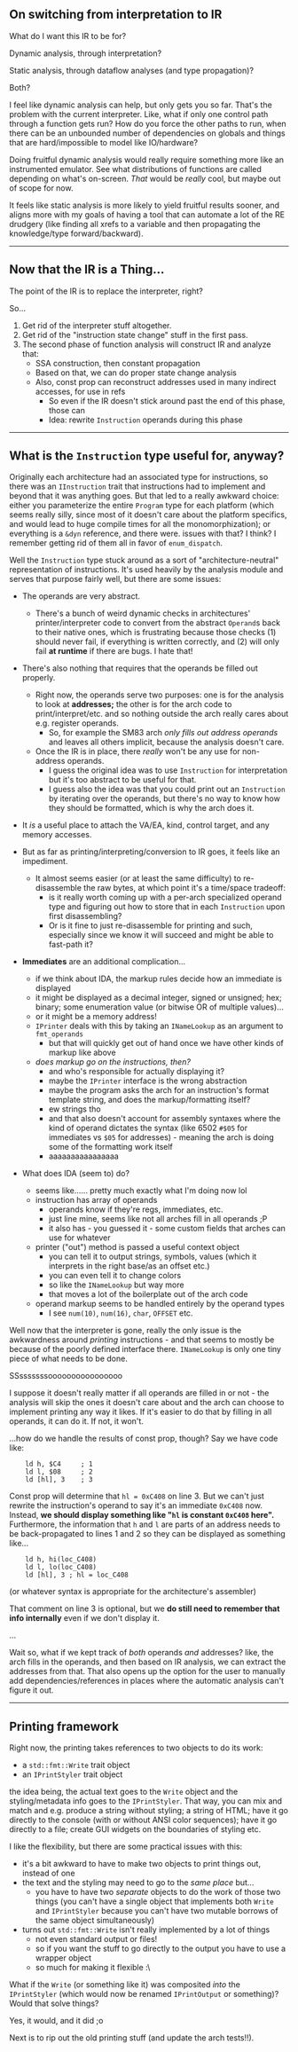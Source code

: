 
## On switching from interpretation to IR

What do I want this IR to be for?

Dynamic analysis, through interpretation?

Static analysis, through dataflow analyses (and type propagation)?

Both?

I feel like dynamic analysis can help, but only gets you so far. That's the problem with the current interpreter. Like, what if only one control path through a function gets run? How do you force the other paths to run, when there can be an unbounded number of dependencies on globals and things that are hard/impossible to model like IO/hardware?

Doing fruitful dynamic analysis would really require something more like an instrumented emulator. See what distributions of functions are called depending on what's on-screen. *That* would be *really* cool, but maybe out of scope for now.

It feels like static analysis is more likely to yield fruitful results sooner, and aligns more with my goals of having a tool that can automate a lot of the RE drudgery (like finding all xrefs to a variable and then propagating the knowledge/type forward/backward).

---

## Now that the IR is a Thing...

The point of the IR is to replace the interpreter, right?

So...

1. Get rid of the interpreter stuff altogether.
2. Get rid of the "instruction state change" stuff in the first pass.
3. The second phase of function analysis will construct IR and analyze that:
	- SSA construction, then constant propagation
	- Based on that, we can do proper state change analysis
	- Also, const prop can reconstruct addresses used in many indirect accesses, for use in refs
		- So even if the IR doesn't stick around past the end of this phase, those can
		- Idea: rewrite `Instruction` operands during this phase

---

## What is the `Instruction` type useful for, anyway?

Originally each architecture had an associated type for instructions, so there was an `IInstruction` trait that instructions had to implement and beyond that it was anything goes. But that led to a really awkward choice: either you parameterize the entire `Program` type for each platform (which seems really silly, since most of it doesn't care about the platform specifics, and would lead to huge compile times for all the monomorphization); or everything is a `&dyn` reference, and there were. issues with that? I think? I remember getting rid of them all in favor of `enum_dispatch`.

Well the `Instruction` type stuck around as a sort of "architecture-neutral" representation of instructions. It's used heavily by the analysis module and serves that purpose fairly well, but there are some issues:

- The operands are very abstract.
	- There's a bunch of weird dynamic checks in architectures' printer/interpreter code to convert from the abstract `Operand`s back to their native ones, which is frustrating because those checks (1) should never fail, if everything is written correctly, and (2) will only fail **at runtime** if there are bugs. I hate that!
- There's also nothing that requires that the operands be filled out properly.
	- Right now, the operands serve two purposes: one is for the analysis to look at **addresses;** the other is for the arch code to print/interpret/etc. and so nothing outside the arch really cares about e.g. register operands.
		- So, for example the SM83 arch *only fills out address operands* and leaves all others implicit, because the analysis doesn't care.
	- Once the IR is in place, there *really* won't be any use for non-address operands.
		- I guess the original idea was to use `Instruction` for interpretation but it's too abstract to be useful for that.
		- I guess also the idea was that you could print out an `Instruction` by iterating over the operands, but there's no way to know how they should be formatted, which is why the arch does it.

- It *is* a useful place to attach the VA/EA, kind, control target, and any memory accesses.
- But as far as printing/interpreting/conversion to IR goes, it feels like an impediment.
	- It almost seems easier (or at least the same difficulty) to re-disassemble the raw bytes, at which point it's a time/space tradeoff:
		- is it really worth coming up with a per-arch specialized operand type and figuring out how to store that in each `Instruction` upon first disassembling?
		- Or is it fine to just re-disassemble for printing and such, especially since we know it will succeed and might be able to fast-path it?

- **Immediates** are an additional complication...
	- if we think about IDA, the markup rules decide how an immediate is displayed
	- it might be displayed as a decimal integer, signed or unsigned; hex; binary; some enumeration value (or bitwise OR of multiple values)...
	- or it might be a memory address!
	- `IPrinter` deals with this by taking an `INameLookup` as an argument to `fmt_operands`
		- but that will quickly get out of hand once we have other kinds of markup like above
	- *does markup go on the instructions, then?*
		- and who's responsible for actually displaying it?
		- maybe the `IPrinter` interface is the wrong abstraction
		- maybe the program asks the arch for an instruction's format template string, and does the markup/formatting itself?
		- ew strings tho
		- and that also doesn't account for assembly syntaxes where the kind of operand dictates the syntax (like 6502 `#$05` for immediates vs `$05` for addresses) - meaning the arch is doing some of the formatting work itself
		- aaaaaaaaaaaaaaaa

- What does IDA (seem to) do?
	- seems like...... pretty much exactly what I'm doing now lol
	- instruction has array of operands
		- operands know if they're regs, immediates, etc.
		- just line mine, seems like not all arches fill in all operands ;P
		- it also has - you guessed it - some custom fields that arches can use for whatever
	- printer ("out") method is passed a useful context object
		- you can tell it to output strings, symbols, values (which it interprets in the right base/as an offset etc.)
		- you can even tell it to change colors
		- so like the `INameLookup` but way more
		- that moves a lot of the boilerplate out of the arch code
	- operand markup seems to be handled entirely by the operand types
		- I see `num(10)`, `num(16)`, `char`, `OFFSET` etc.

Well now that the interpreter is gone, really the only issue is the awkwardness around *printing* instructions - and that seems to mostly be because of the poorly defined interface there. `INameLookup` is only one tiny piece of what needs to be done.

SSsssssssoooooooooooooooo

I suppose it doesn't really matter if all operands are filled in or not - the analysis will skip the ones it doesn't care about and the arch can choose to implement printing any way it likes. If it's easier to do that by filling in all operands, it can do it. If not, it won't.

...how do we handle the results of const prop, though? Say we have code like:

```
	ld h, $C4     ; 1
	ld l, $08     ; 2
	ld [hl], 3    ; 3
```

Const prop will determine that `hl = 0xC408` on line 3. But we can't just rewrite the instruction's operand to say it's an immediate `0xC408` now. Instead, **we should display something like "`hl` is constant `0xC408` here".** Furthermore, the information that `h` and `l` are parts of an address needs to be back-propagated to lines 1 and 2 so they can be displayed as something like...

```
	ld h, hi(loc_C408)
	ld l, lo(loc_C408)
	ld [hl], 3 ; hl = loc_C408
```

(or whatever syntax is appropriate for the architecture's assembler)

That comment on line 3 is optional, but we **do still need to remember that info internally** even if we don't display it.

...

Wait so, what if we kept track of *both* operands *and* addresses? like, the arch fills in the operands, and then based on IR analysis, we can extract the addresses from that. That also opens up the option for the user to manually add dependencies/references in places where the automatic analysis can't figure it out.

---

## Printing framework

Right now, the printing takes references to two objects to do its work:

- a `std::fmt::Write` trait object
- an `IPrintStyler` trait object

the idea being, the actual text goes to the `Write` object and the styling/metadata info goes to the `IPrintStyler`. That way, you can mix and match and e.g. produce a string without styling; a string of HTML; have it go directly to the console (with or without ANSI color sequences); have it go directly to a file; create GUI widgets on the boundaries of styling etc.

I like the flexibility, but there are some practical issues with this:

- it's a bit awkward to have to make two objects to print things out, instead of one
- the text and the styling may need to go to the *same place* but...
	- you have to have two *separate* objects to do the work of those two things (you can't have a single object that implements both `Write` and `IPrintStyler` because you can't have two mutable borrows of the same object simultaneously)
- turns out `std::fmt::Write` isn't really implemented by a lot of things
	- not even standard output or files!
	- so if you want the stuff to go directly to the output you have to use a wrapper object
	- so much for making it flexible :\

What if the `Write` (or something like it) was composited *into* the `IPrintStyler` (which would now be renamed `IPrintOutput` or something)? Would that solve things?

Yes, it would, and it did ;o

Next is to rip out the old printing stuff (and update the arch tests!!).